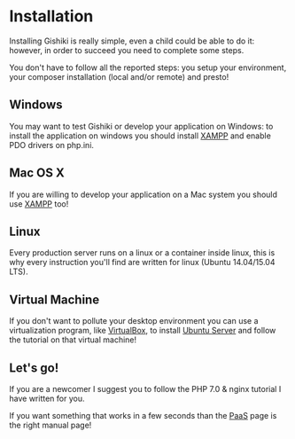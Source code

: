 # Installation
Installing Gishiki is really simple, even a child could be able to do it:
however, in order to succeed you need to complete some steps.

You don't have to follow all the reported steps: you setup your environment,
your composer installation (local and/or remote) and presto!


## Windows
You may want to test Gishiki or develop your application on Windows:
to install the application on windows you should install [XAMPP](https://www.apachefriends.org/) and enable PDO drivers on php.ini. 


## Mac OS X
If you are willing to develop your application on a Mac system you should use
[XAMPP](https://www.apachefriends.org/) too!


## Linux
Every production server runs on a linux or a container inside linux, this is why
every instruction you'll find are written for linux (Ubuntu 14.04/15.04 LTS).


## Virtual Machine
If you don't want to pollute your desktop environment you can use a virtualization
program, like [VirtualBox](https://www.virtualbox.org/), to install [Ubuntu Server](http://www.ubuntu.com/download/server) and
follow the tutorial on that virtual machine!


## Let's go!
If you are a newcomer I suggest you to follow the PHP 7.0 & nginx tutorial I have written for you.

If you want something that works in a few seconds than the [PaaS](paas.md) page
is the right manual page!
